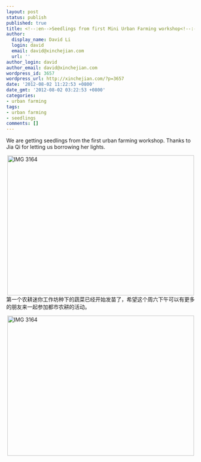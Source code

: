 ```yaml
---
layout: post
status: publish
published: true
title: <!--:en-->Seedlings from first Mini Urban Farming workshop<!--:--><!--:zh-->第一个农耕迷你工作坊的菜苗<!--:-->
author:
  display_name: David Li
  login: david
  email: david@xinchejian.com
  url: ''
author_login: david
author_email: david@xinchejian.com
wordpress_id: 3657
wordpress_url: http://xinchejian.com/?p=3657
date: '2012-08-02 11:22:53 +0800'
date_gmt: '2012-08-02 03:22:53 +0800'
categories:
- urban farming
tags:
- urban farming
- seedlings
comments: []
---
```

<p><!--:en-->We are getting seedlings from the first urban farming workshop. Thanks to Jia Qi for letting us borrowing her lights.</p>
<p><img style="display:block; margin-left:auto; margin-right:auto;" src="http:&#47;&#47;xinchejian.com&#47;wp-content&#47;uploads&#47;2012&#47;08&#47;IMG_3164.jpg" alt="IMG 3164" title="IMG_3164.jpg" border="0" width="499" height="373" &#47;><!--:--><!--:zh-->第一个农耕迷你工作坊种下的蔬菜已经开始发苗了，希望这个周六下午可以有更多的朋友来一起参加都市农耕的活动。</p>
<p><img style="display:block; margin-left:auto; margin-right:auto;" src="http:&#47;&#47;xinchejian.com&#47;wp-content&#47;uploads&#47;2012&#47;08&#47;IMG_3164.jpg" alt="IMG 3164" title="IMG_3164.jpg" border="0" width="499" height="373" &#47;></p>
<p><!--:--></p>
